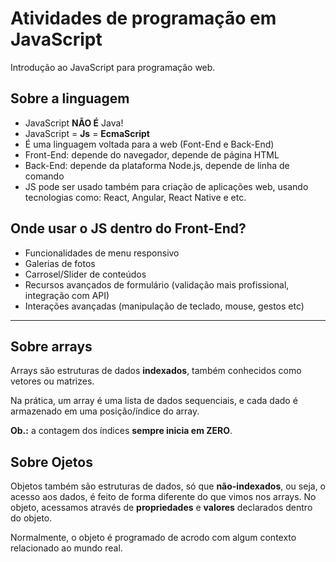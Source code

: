# Atividades de programação em JavaScript

Introdução ao JavaScript para programação web.

## Sobre a linguagem

- JavaScript **NÃO É** Java!
- JavaScript = **Js** = **EcmaScript**
- É uma linguagem voltada para a web (Font-End e Back-End)
- Front-End: depende do navegador, depende de página HTML
- Back-End: depende da plataforma Node.js, depende de linha de comando
- JS pode ser usado também para criação de aplicações web, usando tecnologias como: React, Angular, React Native e etc.

## Onde usar o JS dentro do Front-End?

- Funcionalidades de menu responsivo
- Galerias de fotos
- Carrosel/Slider de conteúdos
- Recursos avançados de formulário (validação mais profissional, integração com API)
- Interações avançadas (manipulação de teclado, mouse, gestos etc)


---

## Sobre arrays

Arrays são estruturas de dados **indexados**, também conhecidos como vetores ou matrizes.

Na prática, um array é uma lista de dados sequenciais, e cada dado é armazenado em uma posição/índice do array.

**Ob.:** a contagem dos índices **sempre inicia em ZERO**.

## Sobre Ojetos

Objetos também são estruturas de dados, só que **não-indexados**, ou seja, o acesso aos dados, é feito de forma diferente do que vimos nos arrays. No objeto, acessamos através de **propriedades** e **valores** declarados dentro do objeto.

Normalmente, o objeto é programado de acrodo com algum contexto relacionado ao mundo real.